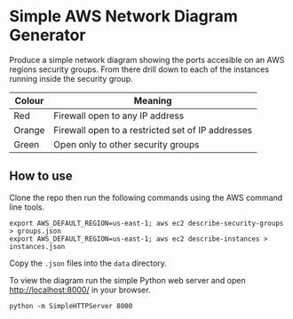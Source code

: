 # Simple AWS Network Diagram Generator

Produce a simple network diagram showing the ports accesible on an AWS regions
security groups. From there drill down to each of the instances running
inside the security group.

| Colour | Meaning                                           |
| ------ | ------------------------------------------------- |
| Red    | Firewall open to any IP address                   |
| Orange | Firewall open to a restricted set of IP addresses |
| Green  | Open only to other security groups                |

## How to use

Clone the repo then run the following commands using the AWS command line
tools.

```
export AWS_DEFAULT_REGION=us-east-1; aws ec2 describe-security-groups > groups.json
export AWS_DEFAULT_REGION=us-east-1; aws ec2 describe-instances > instances.json
```

Copy the `.json` files into the `data` directory.

To view the diagram run the simple Python web server and open [http://localhost:8000/](http://localhost:8000/)
in your browser.

```
python -m SimpleHTTPServer 8000
```
